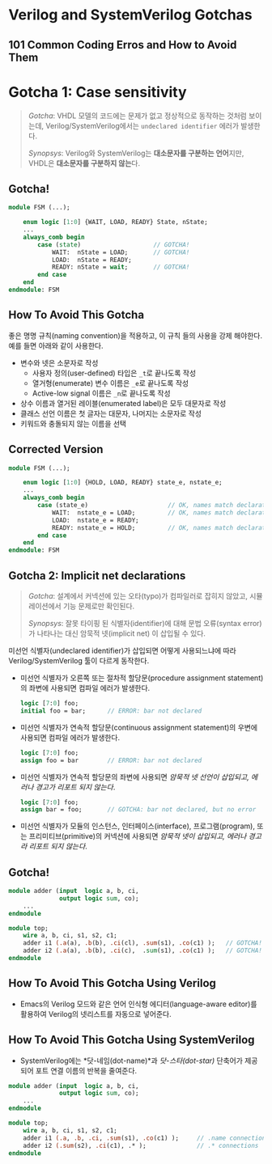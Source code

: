 Verilog and SystemVerilog Gotchas
=================================
101 Common Coding Erros and How to Avoid Them
---------------------------------------------

# Gotcha 1: Case sensitivity

> *Gotcha*: VHDL 모델의 코드에는 문제가 없고 정상적으로 동작하는 것처럼 보이는데, Verilog/SystemVerilog에서는 `undeclared identifier` 에러가 발생한다.
>
> *Synopsys*: Verilog와 SystemVerilog는 **대소문자를 구분하는 언어**지만, VHDL은 **대소문자를 구분하지 않는**다.


## Gotcha!

```SystemVerilog
module FSM (...);

    enum logic [1:0] {WAIT, LOAD, READY} State, nState;
    ...
    always_comb begin
        case (state)                    // GOTCHA!
            WAIT:  nState = LOAD;       // GOTCHA!
            LOAD:  nState = READY;
            READY: nState = wait;       // GOTCHA!
        end case
    end
endmodule: FSM
```


## How To Avoid This Gotcha

좋은 명명 규칙(naming convention)을 적용하고, 이 규칙 들의 사용을 강제 해야한다. 예를 들면 아래와 같이 사용한다.

* 변수와 넷은 소문자로 작성
  * 사용자 정의(user-defined) 타입은 `_t`로 끝나도록 작성
  * 열거형(enumerate) 변수 이름은 `_e`로 끝나도록 작성
  * Active-low signal 이름은 `_n`로 끝나도록 작성
* 상수 이름과 열거된 레이블(enumerated label)은 모두 대문자로 작성
* 클래스 선언 이름은 첫 글자는 대문자, 나머지는 소문자로 작성
* 키워드와 충돌되지 않는 이름을 선택


## Corrected Version

```SystemVerilog
module FSM (...);

    enum logic [1:0] {HOLD, LOAD, READY} state_e, nstate_e;
    ...
    always_comb begin
        case (state_e)                      // OK, names match declarations
            WAIT:  nstate_e = LOAD;         // OK, names match declarations
            LOAD:  nstate_e = READY;
            READY: nstate_e = HOLD;         // OK, names match declarations
        end case
    end
endmodule: FSM
```




## Gotcha 2: Implicit net declarations

> *Gotcha*: 설계에서 커넥션에 있는 오타(typo)가 컴파일러로 잡히지 않았고, 시뮬레이션에서 기능 문제로만 확인된다.
>
> *Synopsys*: 잘못 타이핑 된 식별자(identifier)에 대해 문법 오류(syntax error)가 나타나는 대신 암묵적 넷(implicit net) 이 삽입될 수 있다.

미선언 식별자(undeclared identifier)가 삽입되면 어떻게 사용되느냐에 따라 Verilog/SystemVerilog 툴이 다르게 동작한다.

* 미선언 식별자가 오른쪽 또는 절차적 할당문(procedure assignment statement)의 좌변에 사용되면 컴파일 에러가 발생한다.
    ```SystemVerilog
    logic [7:0] foo;
    initial foo = bar;      // ERROR: bar not declared
    ```

* 미선언 식별자가 연속적 할당문(continuous assignment statement)의 우변에 사용되면 컴파일 에러가 발생한다.
    ```SystemVerilog
    logic [7:0] foo;
    assign foo = bar        // ERROR: bar not declared
    ```

* 미선언 식별자가 연속적 할당문의 좌변에 사용되면 *암묵적 넷 선언이 삽입되고, 에러나 경고가 리포트 되지 않는다*.
    ```SystemVerilog
    logic [7:0] foo;
    assign bar = foo;       // GOTCHA: bar not declared, but no error
    ```

* 미선언 식별자가 모듈의 인스턴스, 인터페이스(interface), 프로그램(program), 또는 프리미티브(primitive)의 커넥션에 사용되면 *암묵적 넷이 삽입되고, 에러나 경고라 리포트 되지 않는다*.


## Gotcha!

```SystemVerilog
module adder (input  logic a, b, ci,
              output logic sum, co);
    ...
endmodule

module top;
    wire a, b, ci, s1, s2, c1;
    adder i1 (.a(a), .b(b), .ci(cl), .sum(s1), .co(c1) );   // GOTCHA!
    adder i2 (.a(a), .b(b), .ci(c),  .sum(s1), .co(c1) );   // GOTCHA!
endmodule
```


## How To Avoid This Gotcha Using Verilog

* Emacs의 Verilog 모드와 같은 언어 인식형 에디터(language-aware editor)를 활용하여 Verilog의 넷리스트를 자동으로 넣어준다.


## How To Avoid This Gotcha Using SystemVerilog

* SystemVerilog에는 *닷-네임(dot-name)*과 *닷-스타(dot-star)* 단축어가 제공되어 포트 연결 이름의 반복을 줄여준다.

```SystemVerilog
module adder (input  logic a, b, ci,
              output logic sum, co);
    ...
endmodule

module top;
    wire a, b, ci, s1, s2, c1;
    adder i1 (.a, .b, .ci, .sum(s1), .co(c1) );     // .name connections
    adder i2 (.sum(s2), .ci(c1), .* );              // .* connections
endmodule
```